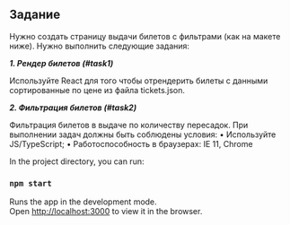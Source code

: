 ## **Задание**

Нужно создать страницу выдачи билетов с фильтрами (как на 
макете ниже). 
Нужно выполнить следующие задания:

 ***1. Рендер билетов (#task1)***

Используйте React для того чтобы отрендерить билеты с 
данными сортированные по цене из файла tickets.json.
 
***2. Фильтрация билетов (#task2)***

Фильтрация билетов в выдаче по количеству пересадок.
При выполнении задач должны быть соблюдены условия:
• Используйте JS/TypeScript;
• Работоспособность в браузерах: IE 11, Chrome

In the project directory, you can run:

### `npm start`

Runs the app in the development mode.\
Open [http://localhost:3000](http://localhost:3000) to view it in the browser.
